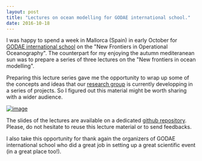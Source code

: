 ```yaml
---
layout: post
title: "Lectures on ocean modelling for GODAE international school."
date: 2016-10-18
---
```


I was happy to spend a week in Mallorca (Spain) in early October for [GODAE international school](https://www.godae-oceanview.org/outreach/education-training/gov-summer-school-2017/) on the "New Frontiers in Operational Oceanography". The counterpart for my enjoying the autumn mediteranean sun was to prepare a series of three lectures on the "New frontiers in ocean modelling". 

Preparing this lecture series gave me the opportunity to wrap up some of the concepts and ideas that our [research group](http://meom-group.github.io/) is currently developping in a series of projects. So I figured out this material might be worth sharing with a wider audience. 

[![image]({{site.baseurl}} "GODAE lectures on ocean modelling")](https://github.com/lesommer/2017-lectures-godae-ocean-view)

The slides of the lectures are available on a dedicated [github repository](https://github.com/lesommer/2017-lectures-godae-ocean-view). Please, do not hesitate to reuse this lecture material or to send feedbacks. 

I also take this opportunity for thank again the organizers of GODAE international school who did a great job in setting up a great scientific event (in a great place too!). 




